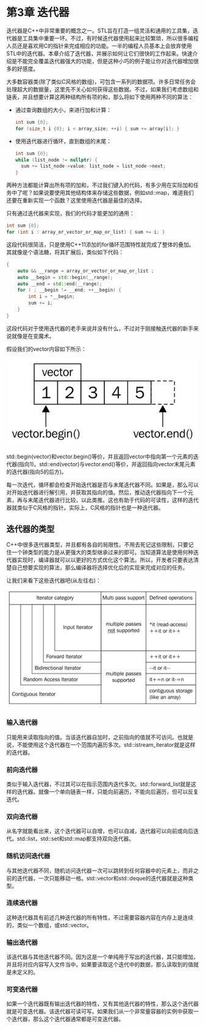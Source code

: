 # 第3章 迭代器

迭代器是C++中非常重要的概念之一。STL旨在打造一组灵活和通用的工具集，迭代器是工具集中重要一环。不过，有时候迭代器使用起来比较繁琐，所以很多编程人员还是喜欢用C的指针来完成相应的功能。一半的编程人员基本上会放弃使用STL中的迭代器。本章介绍了迭代器，并展示如何让它们很快的工作起来。快速介绍是不能完全覆盖迭代器强大的功能，但是这种小巧的例子能让你对迭代器增加很多的好感度。

大多数容器类(除了类似C风格的数组)，可包含一系列的数据项。许多日常任务会处理超大的数据量，这里先不关心如何获得这些数据。不过，如果我们考虑数组和链表，并且想要计算这两种结构所有项的和，那么将如下使用两种不同的算法：

- 通过查询数组的大小，来进行加和计算：

  ```c++
  int sum {0};
  for (size_t i {0}; i < array_size; ++i) { sum += array[i]; }
  ```

- 使用迭代器进行循环，直到数组的末尾：

  ```c++
  int sum {0};
  while (list_node != nullptr) {
  	sum += list_node->value; list_node = list_node->next;
  }
  ```

两种方法都能计算出所有项的加和，不过我们键入的代码，有多少用在实际加和任务中了呢？如果说要使用其他结构体来存储这些数据，例如std::map，难道我们还要在重新实现一个函数？这里使用迭代器是最佳的选择。

只有通过迭代器来实现，我们的代码才能更加的通用：

```c++
int sum {0};
for (int i : array_or_vector_or_map_or_list) { sum += i; }
```

这段代码很简洁，只是使用C++11添加的for循环范围特性就完成了整体的叠加。其就像是个语法糖，将其扩展后，类似如下代码：

```c++
{
    auto && __range = array_or_vector_or_map_or_list ;
    auto __begin = std::begin(__range);
    auto __end = std::end(__range);
    for ( ; __begin != __end; ++__begin) {
        int i = *__begin;
        sum += i;
    }
}
```

这段代码对于使用迭代器的老手来说并没有什么，不过对于刚接触迭代器的新手来说就像是在变魔术。

假设我们的vector内容如下所示：

![](../../images/chapter3/3-0-1.png)

std::begin(vector)和vector.begin()等价，并且返回vector中指向第一个元素的迭代器(指向1)。std::end(vector)与vector.end()等价，并返回指向vector末尾元素的迭代器(指向5的后方)。

每一次迭代，循环都会检查开始迭代器是否与末尾迭代器不同。如果是，那么可以对开始迭代器进行解引用，并获取其指向的值。然后，推动迭代器指向下一个元素，再与末尾迭代器进行比较，以此类推。这也有助于代码的可读性，这样的迭代器就类似于C风格的指针。实际上，C风格的指针也是一种迭代器。

## 迭代器的类型

C++中很多迭代器类型，并且都有各自的局限性。不用去死记这些限制，只要记住一个钟类型的能力是从更强大的类型继承过来的即可。当知道算法是使用何种迭代器实现时，编译器就可以以更好的方式优化这个算法。所以，开发者只要表达清楚自己想要实现的算法，那么编译器将选择优化后的实现来完成对应的任务。

让我们来看下这些迭代器吧(从左往右)：

![](../../images/chapter3/3-0-2.png)

### 输入迭代器

只能用来读取指向的值。当该迭代器自加时，之前指向的值就不可访问。也就是说，不能使用这个迭代器在一个范围内遍历多次。std::istream_iterator就是这样的迭代器。

### 前向迭代器

类似于输入迭代器，不过其可以在指示范围内迭代多次。std::forward_list就是这样的迭代器。就像一个单向链表一样，只能向前遍历，不能向后遍历，但可以反复迭代。

### 双向迭代器

从名字就能看出来，这个迭代器可以自增，也可以自减，迭代器可以向前或向后迭代。std::list，std::set和std::map都支持双向迭代器。

### 随机访问迭代器

与其他迭代器不同，随机访问迭代器一次可以跳转到任何容器中的元素上，而非之前的迭代器，一次只能移动一格。std::vector和std::deque的迭代器就是这种类型。

### 连续迭代器

这种迭代器具有前述几种迭代器的所有特性，不过需要容器内容在内存上是连续的，类似一个数组，或std::vector。

### 输出迭代器

该迭代器与其他迭代器不同。因为这是一个单纯用于写出的迭代器，其只能增加，并且将对应内容写入文件当中。如果要读取这个迭代中的数据，那么读取到的值就是未定义的。

### 可变迭代器

如果一个迭代器既有输出迭代器的特性，又有其他迭代器的特性，那么这个迭代器就是可变迭代器。该迭代器可读可写。如果我们从一个非常量容器的实例中获取一个迭代器，那么这个迭代器通常都是可变迭代器。





